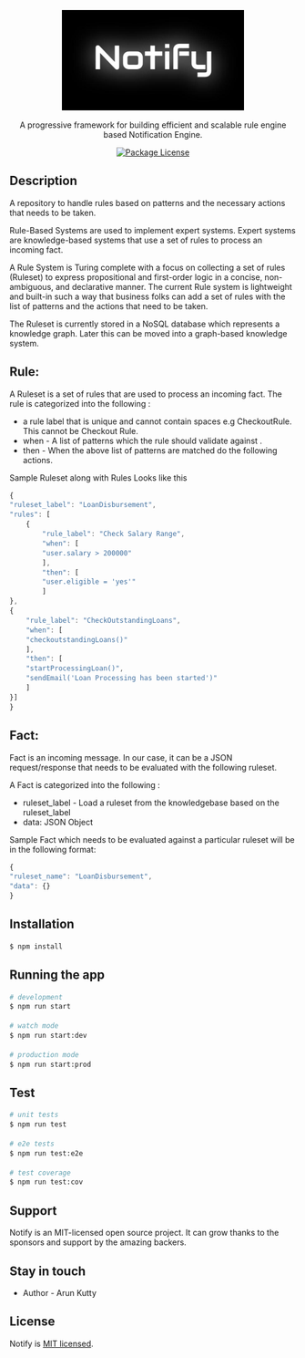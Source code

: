 <p align="center">
  <a target="blank"><img src="./logo.jpg" width="320" alt="Notify Logo" /></a>
</p>

  <p align="center">A progressive framework for building efficient and scalable rule engine based Notification Engine.</p>
<p align="center">
<a href="https://www.npmjs.com/~nestjscore" target="_blank"><img src="https://img.shields.io/npm/l/@nestjs/core.svg" alt="Package License" /></a>  
</p>

## Description

A repository to handle rules based on patterns and the necessary actions that needs to be taken.

Rule-Based Systems are used to implement expert systems. Expert systems are knowledge-based systems that use a set of rules to process an incoming fact. 

A Rule System is Turing complete with a focus on collecting a set of rules (Ruleset) to express propositional and first-order logic in a concise, non-ambiguous, and declarative manner. The current Rule system is lightweight and built-in such a way that business folks can add a set of rules with the list of patterns and the actions that need to be taken.  

The Ruleset is currently stored in a NoSQL database which represents a knowledge graph. Later this can be moved into a graph-based knowledge system.

## Rule:

A Ruleset is a set of rules that are used to process an incoming fact.
The rule is categorized into the following :

- a rule label that is unique and cannot contain spaces e.g CheckoutRule. This cannot be Checkout Rule.
- when - A list of patterns which the rule should validate against .
- then - When the above list of patterns are matched do the following actions.

Sample Ruleset along with Rules Looks like this

```jsx
{
"ruleset_label": "LoanDisbursement",
"rules": [
	{
		"rule_label": "Check Salary Range",
		"when": [
		"user.salary > 200000"
		],
		"then": [
		"user.eligible = 'yes'"
		]
},
{
	"rule_label": "CheckOutstandingLoans",
	"when": [
	"checkoutstandingLoans()"
	],
	"then": [
	"startProcessingLoan()",
	"sendEmail('Loan Processing has been started')"
	]
}]
}
```

## Fact:

Fact is an incoming message. In our case, it can be a JSON request/response that needs to be evaluated with the following ruleset.

A Fact is categorized into the following :

- ruleset_label - Load a ruleset from the knowledgebase based on the ruleset_label
- data: JSON Object

Sample Fact which needs to be evaluated against a particular ruleset will be in the following format: 
```jsx
{
"ruleset_name": "LoanDisbursement",
"data": {}
}
```


## Installation

```bash
$ npm install
```

## Running the app

```bash
# development
$ npm run start

# watch mode
$ npm run start:dev

# production mode
$ npm run start:prod
```

## Test

```bash
# unit tests
$ npm run test

# e2e tests
$ npm run test:e2e

# test coverage
$ npm run test:cov
```

## Support

Notify is an MIT-licensed open source project. It can grow thanks to the sponsors and support by the amazing backers. 

## Stay in touch

- Author - Arun Kutty


## License

Notify is [MIT licensed](LICENSE).
